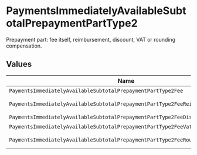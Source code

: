 # PaymentsImmediatelyAvailableSubtotalPrepaymentPartType2

Prepayment part: fee itself, reimbursement, discount, VAT or rounding compensation.


## Values

| Name                                                                             | Value                                                                            |
| -------------------------------------------------------------------------------- | -------------------------------------------------------------------------------- |
| `PaymentsImmediatelyAvailableSubtotalPrepaymentPartType2Fee`                     | fee                                                                              |
| `PaymentsImmediatelyAvailableSubtotalPrepaymentPartType2FeeReimbursement`        | fee-reimbursement                                                                |
| `PaymentsImmediatelyAvailableSubtotalPrepaymentPartType2FeeDiscount`             | fee-discount                                                                     |
| `PaymentsImmediatelyAvailableSubtotalPrepaymentPartType2FeeVat`                  | fee-vat                                                                          |
| `PaymentsImmediatelyAvailableSubtotalPrepaymentPartType2FeeRoundingCompensation` | fee-rounding-compensation                                                        |